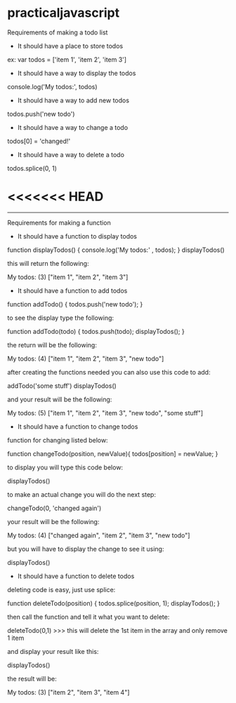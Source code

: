 # practicaljavascript

Requirements of making a todo list 
- It should have a place to store todos

ex: var todos = ['item 1', 'item 2', 'item 3']

- It should have a way to display the todos 

console.log('My todos:', todos)

- It should have a way to add new todos 

todos.push('new todo')

- It should have a way to change a todo  

todos[0] = 'changed!'

- It should have a way to delete a todo

todos.splice(0, 1)

<<<<<<< HEAD
=======
------------------------------------------------------

Requirements for making a function
- It should have a function to display todos

 function displayTodos() {
  console.log('My todos:' , todos);
 }
 displayTodos()
 
this will return the following:

My todos: (3) ["item 1", "item 2", "item 3"]

- It should have a function to add todos

 function addTodo() {
  todos.push('new todo');
 }

to see the display type the following:

 function addTodo(todo) {
  todos.push(todo);
  displayTodos();
 }

the return will be the following:

 My todos: (4) ["item 1", "item 2", "item 3", "new todo"]

after creating the functions needed you can also use this code to add:

 addTodo('some stuff')
 displayTodos()

and your result will be the following:

My todos: (5) ["item 1", "item 2", "item 3", "new todo", "some stuff"]

- It should have a function to change todos

function for changing listed below:

 function changeTodo(position, newValue){
  todos[position] = newValue;
 }

to display you will type this code below:
 
 displayTodos()
 
to make an actual change you will do the next step:
 
 changeTodo(0, 'changed again')

your result will be the following:

 My todos: (4) ["changed again", "item 2", "item 3", "new todo"]

but you will have to display the change to see it using:

 displayTodos()

- It should have a function to delete todos

deleting code is easy, just use splice:

 function deleteTodo(position) {
   todos.splice(position, 1);
   displayTodos();
 }

then call the function and tell it what you want to delete:

deleteTodo(0,1) >>> this will delete the 1st item in the array and only remove 1 item 

and display your result like this:

 displayTodos()
 
the result will be:

 My todos: (3) ["item 2", "item 3", "item 4"]
 
 

